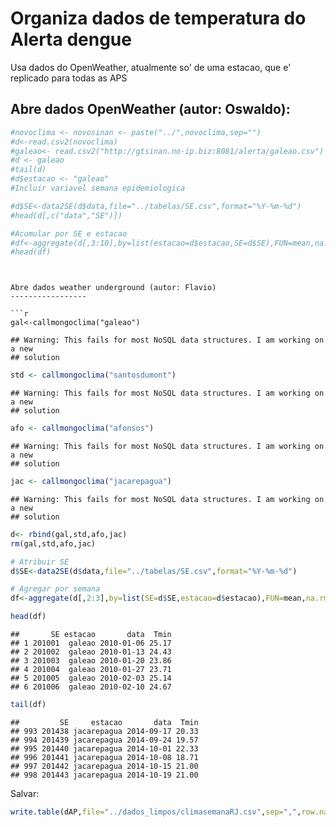 Organiza dados de temperatura do Alerta dengue 
===============================================
Usa dados do OpenWeather, atualmente so' de uma estacao, que e' replicado para
todas as APS



Abre dados OpenWeather (autor: Oswaldo): 
-----------


```r
#novoclima <- novosinan <- paste("../",novoclima,sep="")
#d<-read.csv2(novoclima)
#galeao<- read.csv2("http://gtsinan.no-ip.biz:8081/alerta/galeao.csv")
#d <- galeao
#tail(d)
#d$estacao <- "galeao"
#Incluir variavel semana epidemiologica

#d$SE<-data2SE(d$data,file="../tabelas/SE.csv",format="%Y-%m-%d")
#head(d[,c("data","SE")])

#Acumular por SE e estacao
#df<-aggregate(d[,3:10],by=list(estacao=d$estacao,SE=d$SE),FUN=mean,na.rm=TRUE)
#head(df)
```

```


Abre dados weather underground (autor: Flavio)
-----------------

```r
gal<-callmongoclima("galeao") 
```

```
## Warning: This fails for most NoSQL data structures. I am working on a new
## solution
```

```r
std <- callmongoclima("santosdumont")
```

```
## Warning: This fails for most NoSQL data structures. I am working on a new
## solution
```

```r
afo <- callmongoclima("afonsos")
```

```
## Warning: This fails for most NoSQL data structures. I am working on a new
## solution
```

```r
jac <- callmongoclima("jacarepagua")
```

```
## Warning: This fails for most NoSQL data structures. I am working on a new
## solution
```

```r
d<- rbind(gal,std,afo,jac)
rm(gal,std,afo,jac)

# Atribuir SE
d$SE<-data2SE(d$data,file="../tabelas/SE.csv",format="%Y-%m-%d")

# Agregar por semana
df<-aggregate(d[,2:3],by=list(SE=d$SE,estacao=d$estacao),FUN=mean,na.rm=TRUE)

head(df)
```

```
##       SE estacao       data  Tmin
## 1 201001  galeao 2010-01-06 25.17
## 2 201002  galeao 2010-01-13 24.43
## 3 201003  galeao 2010-01-20 23.86
## 4 201004  galeao 2010-01-27 23.71
## 5 201005  galeao 2010-02-03 25.14
## 6 201006  galeao 2010-02-10 24.67
```

```r
tail(df)
```

```
##         SE     estacao       data  Tmin
## 993 201438 jacarepagua 2014-09-17 20.33
## 994 201439 jacarepagua 2014-09-24 19.57
## 995 201440 jacarepagua 2014-10-01 22.33
## 996 201441 jacarepagua 2014-10-08 18.71
## 997 201442 jacarepagua 2014-10-15 21.00
## 998 201443 jacarepagua 2014-10-19 21.00
```




Salvar:





```r
write.table(dAP,file="../dados_limpos/climasemanaRJ.csv",sep=",",row.names=FALSE)
```

